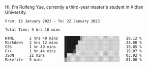 Hi, I'm Ruifeng Yue, currently a third-year master's student in Xidian University.

<!--
**yrf105/yrf105** is a ✨ _special_ ✨ repository because its `README.md` (this file) appears on your GitHub profile.

Here are some ideas to get you started:

- 🔭 I’m currently working on ...
- 🌱 I’m currently learning ...
- 👯 I’m looking to collaborate on ...
- 🤔 I’m looking for help with ...
- 💬 Ask me about ...
- 📫 How to reach me: ...
- 😄 Pronouns: ...
- ⚡ Fun fact: ...
-->

<!--START_SECTION:waka-->

```text
From: 15 January 2023 - To: 22 January 2023

Total Time: 9 hrs 10 mins

HTML       2 hrs 40 mins   ███████▒░░░░░░░░░░░░░░░░░   29.12 %
Markdown   2 hrs 12 mins   ██████░░░░░░░░░░░░░░░░░░░   24.00 %
CSS        1 hr 49 mins    █████░░░░░░░░░░░░░░░░░░░░   19.85 %
C++        1 hr 44 mins    ████▓░░░░░░░░░░░░░░░░░░░░   19.07 %
JSON       21 mins         █░░░░░░░░░░░░░░░░░░░░░░░░   03.92 %
Makefile   5 mins          ▒░░░░░░░░░░░░░░░░░░░░░░░░   01.00 %
```

<!--END_SECTION:waka-->
